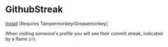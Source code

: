 # GithubStreak

<a href="https://github.com/NoahvdAa/UserScripts/raw/master/GithubStreak/githubstreak.user.js" target="_blank">Install</a> [Requires Tampermonkey/Greasemonkey]

When visiting someone's profile you will see their commit streak, indicated by a flame (🔥).
